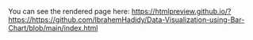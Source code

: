 You can see the rendered page here: https://htmlpreview.github.io/?https://https://github.com/IbrahemHadidy/Data-Visualization-using-Bar-Chart/blob/main/index.html

